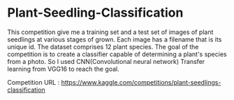# Plant-Seedling-Classification

This competition give me a training set and a test set of images of plant seedlings at various stages of grown. Each image has a filename that is its unique id. The dataset comprises 12 plant species. The goal of the competition is to create a classifier capable of determining a plant's species from a photo.
So I used CNN(Convolutional neural network) Transfer learning from VGG16 to reach the goal.

Competition URL : https://www.kaggle.com/competitions/plant-seedlings-classification
